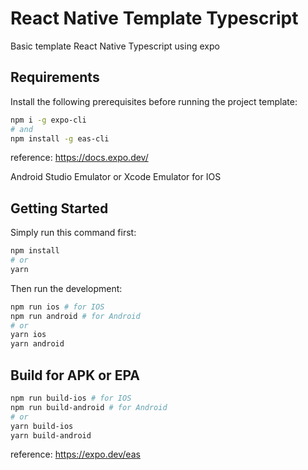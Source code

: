 # React Native Template Typescript

Basic template React Native Typescript using expo

## Requirements

Install the following prerequisites before running the project template:

```bash
npm i -g expo-cli
# and 
npm install -g eas-cli
```
reference: https://docs.expo.dev/

Android Studio Emulator or Xcode Emulator for IOS

## Getting Started

Simply run this command first: 

```bash
npm install
# or
yarn 
```
Then run the development:

```bash
npm run ios # for IOS 
npm run android # for Android 
# or
yarn ios
yarn android
```

## Build for APK or EPA 

```bash
npm run build-ios # for IOS 
npm run build-android # for Android 
# or
yarn build-ios
yarn build-android
```
reference: https://expo.dev/eas
